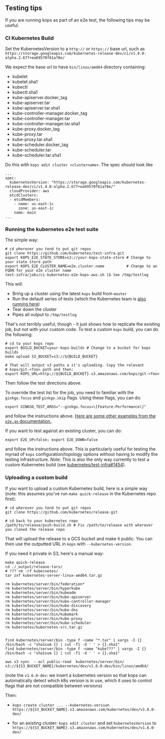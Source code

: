 ## Testing tips

If you are running kops as part of an e2e test, the following tips may be useful.

### CI Kubernetes Build

Set the KubernetesVersion to a `http://` or `https://` base url, such as `https://storage.googleapis.com/kubernetes-release-dev/ci/v1.4.0-alpha.2.677+ea69570f61af8e/`

We expect the base url to have `bin/linux/amd64` directory containing:

* kubelet
* kubelet.sha1
* kubectl
* kubectl.sha1
* kube-apiserver.docker_tag
* kube-apiserver.tar
* kube-apiserver.tar.sha1
* kube-controller-manager.docker_tag
* kube-controller-manager.tar
* kube-controller-manager.tar.sha1
* kube-proxy.docker_tag
* kube-proxy.tar
* kube-proxy.tar.sha1
* kube-scheduler.docker_tag
* kube-scheduler.tar
* kube-scheduler.tar.sha1


Do this with `kops edit cluster <clustername>`.  The spec should look like

```
...
spec:
  kubernetesVersion: "https://storage.googleapis.com/kubernetes-release-dev/ci/v1.4.0-alpha.2.677+ea69570f61af8e/"
  cloudProvider: aws
  etcdClusters:
  - etcdMembers:
    - name: us-east-1c
      zone: us-east-1c
    name: main
...
```


### Running the kubernetes e2e test suite

The simple way:

```
# cd wherever you tend to put git repos
git clone https://github.com/kubernetes/test-infra.git
export KOPS_E2E_STATE_STORE=s3://your-kops-state-store # Change to your state store path
export KOPS_E2E_CLUSTER_NAME=e2e.cluster.name          # Change to an FQDN for your e2e cluster name
test-infra/jobs/ci-kubernetes-e2e-kops-aws.sh |& tee /tmp/testlog
```

This will:
* Bring up a cluster using the latest `kops` build from `master`
* Run the default series of tests (which the Kubernetes team is [also
running here](https://k8s-testgrid.appspot.com/google-aws#kops-aws))
* Tear down the cluster
* Pipes all output to `/tmp/testlog`

That's not terribly useful, though - it just shows how to replicate the existing
job, but not with your custom code. To test a custom `kops` build, you can do
the following:

```
# cd to your kops repo
export BUILD_BUCKET=your-kops-builds # Change to a bucket for kops builds
make upload S3_BUCKET=s3://${BUILD_BUCKET}

# That will output s3 paths a it's uploading. Copy the relevant
# kops/git-<foo> path and then:
export KOPS_URL=http://${BUILD_BUCKET}.s3.amazonaws.com/kops/git-<foo>
```

Then follow the test directions above.

To override the test list for the job, you need to familiar with the
`ginkgo.focus` and `ginkgo.skip`
flags. Using these flags, you can do:

```
export GINKGO_TEST_ARGS="--ginkgo.focus=\[Feature:Performance\]"
```

and follow the instructions above. [Here are some other examples from the `e2e.go` documentation.](https://github.com/kubernetes/community/blob/master/contributors/devel/e2e-tests.md#building-and-running-the-tests).

If you want to test against an existing cluster, you can do:

```
export E2E_UP=false; export E2E_DOWN=false
```

and follow the instructions above. This is particularly useful for testing the
myriad of `kops` configuration/topology options without having to modify the
testing infrastructure. *Note:* This is also the only way currently to test a
custom Kubernetes build
(see
[kubernetes/test-infra#1454](https://github.com/kubernetes/test-infra/issues/1454)).


### Uploading a custom build

If you want to upload a custom Kubernetes build, here is a simple way (note:
this assumes you've run `make quick-release` in the Kubernetes repo first):


```
# cd wherever you tend to put git repos
git clone https://github.com/kubernetes/release.git

# cd back to your kubernetes repo
/path/to/release/push-build.sh # Fix /path/to/release with wherever you cloned the release repo
```

That will upload the release to a GCS bucket and make it public. You can then
use the outputted URL in `kops` with `--kubernetes-version`.

If you need it private in S3, here's a manual way:

```
make quick-release
cd ./_output/release-tars/
# ??? rm -rf kubernetes/
tar zxf kubernetes-server-linux-amd64.tar.gz

rm kubernetes/server/bin/federation*
rm kubernetes/server/bin/hyperkube
rm kubernetes/server/bin/kubeadm
rm kubernetes/server/bin/kube-apiserver
rm kubernetes/server/bin/kube-controller-manager
rm kubernetes/server/bin/kube-discovery
rm kubernetes/server/bin/kube-dns
rm kubernetes/server/bin/kubemark
rm kubernetes/server/bin/kube-proxy
rm kubernetes/server/bin/kube-scheduler
rm kubernetes/kubernetes-src.tar.gz


find kubernetes/server/bin -type f -name "*.tar" | xargs -I {} /bin/bash -c "sha1sum {} | cut -f1 -d ' ' > {}.sha1"
find kubernetes/server/bin -type f -name "kube???" | xargs -I {} /bin/bash -c "sha1sum {} | cut -f1 -d ' ' > {}.sha1"

aws s3 sync  --acl public-read  kubernetes/server/bin/ s3://${S3_BUCKET_NAME}/kubernetes/dev/v1.6.0-dev/bin/linux/amd64/
```

(note the `v1.6.0-dev`: we insert a kubernetes version so that kops can
automatically detect which k8s version is in use, which it uses to control
flags that are not compatible between versions)

Then:

* `kops create cluster ... --kubernetes-version https://${S3_BUCKET_NAME}.s3.amazonaws.com/kubernetes/dev/v1.6.0-dev/`

* for an existing cluster: `kops edit cluster` and set `KubernetesVersion` to `https://${S3_BUCKET_NAME}.s3.amazonaws.com/kubernetes/dev/v1.6.0-dev/`
